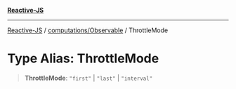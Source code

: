 [**Reactive-JS**](../../../README.md)

***

[Reactive-JS](../../../README.md) / [computations/Observable](../README.md) / ThrottleMode

# Type Alias: ThrottleMode

> **ThrottleMode**: `"first"` \| `"last"` \| `"interval"`

